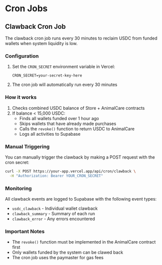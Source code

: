 # Cron Jobs

## Clawback Cron Job

The clawback cron job runs every 30 minutes to reclaim USDC from funded wallets when system liquidity is low.

### Configuration

1. Set the `CRON_SECRET` environment variable in Vercel:
   ```
   CRON_SECRET=your-secret-key-here
   ```

2. The cron job will automatically run every 30 minutes

### How it works

1. Checks combined USDC balance of Store + AnimalCare contracts
2. If balance < 15,000 USDC:
   - Finds all wallets funded over 1 hour ago
   - Skips wallets that have already made purchases
   - Calls the `revoke()` function to return USDC to AnimalCare
   - Logs all activities to Supabase

### Manual Triggering

You can manually trigger the clawback by making a POST request with the cron secret:

```bash
curl -X POST https://your-app.vercel.app/api/cron/clawback \
  -H "Authorization: Bearer YOUR_CRON_SECRET"
```

### Monitoring

All clawback events are logged to Supabase with the following event types:
- `usdc_clawback` - Individual wallet clawback
- `clawback_summary` - Summary of each run
- `clawback_error` - Any errors encountered

### Important Notes

- The `revoke()` function must be implemented in the AnimalCare contract first
- Only wallets funded by the system can be clawed back
- The cron job uses the paymaster for gas fees